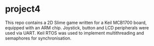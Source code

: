 # project4

This repo contains a 2D Slime game written for a Keil MCB1700 board, equipped with an ARM chip. Joystick, button and LCD peripherals were used via UART. Keil RTOS was used to implement multithreading and semaphores for synchronisation.
